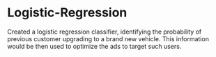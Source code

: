 # Logistic-Regression
Created a logistic regression classifier, identifying the probability of previous customer upgrading to a brand new vehicle. This information would be then used to optimize the ads to target such users.
